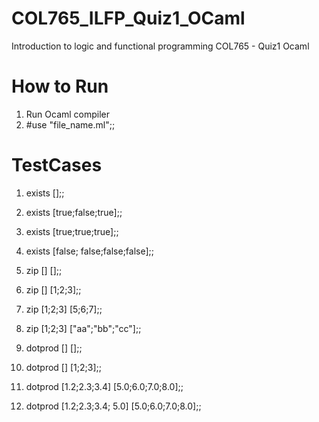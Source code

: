 # COL765_ILFP_Quiz1_OCaml
Introduction to logic and functional programming COL765 - Quiz1 Ocaml

# How to Run
1. Run Ocaml compiler
2. #use "file_name.ml";;

# TestCases
1. exists [];;
2. exists [true;false;true];;
3. exists [true;true;true];;
4. exists [false; false;false;false];;

1. zip [] [];;
2. zip [] [1;2;3];;
3. zip [1;2;3] [5;6;7];;
4. zip [1;2;3] ["aa";"bb";"cc"];;

1. dotprod [] [];;
2. dotprod [] [1;2;3];;
3. dotprod [1.2;2.3;3.4] [5.0;6.0;7.0;8.0];;
4. dotprod [1.2;2.3;3.4; 5.0] [5.0;6.0;7.0;8.0];;


